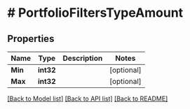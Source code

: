 # # PortfolioFiltersTypeAmount


## Properties 


Name | Type | Description | Notes
------------ | ------------- | ------------- | -------------
**Min**| **int32** |   | [optional]
**Max**| **int32** |   | [optional]


[[Back to Model list]](../../README.md#models) [[Back to API list]](../../README.md#endpoints) [[Back to README]](../../README.md)

